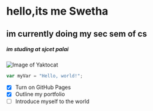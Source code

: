 # hello,its me Swetha
## im currently doing my sec sem of cs
##### im studing at sjcet palai



![Image of Yaktocat](https://octodex.github.com/images/yaktocat.png)




``` javascript
var myVar = "Hello, world!";
```

- [x] Turn on GitHub Pages
- [x] Outline my portfolio
- [ ] Introduce myself to the world
